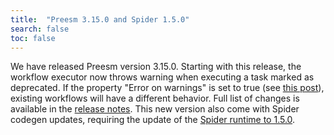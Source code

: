 ```yaml
---
title:  "Preesm 3.15.0 and Spider 1.5.0"
search: false
toc: false
---
```


We have released Preesm version 3.15.0. Starting with this release, the workflow executor now throws warning when executing a task marked as deprecated. If the property "Error on warnings" is set to true (see [this post](/release-3.3.0/)), existing workflows will have a different behavior. Full list of changes is available in the [release notes](https://github.com/preesm/preesm/blob/v3.15.0/release_notes.md). This new version also come with Spider codegen updates, requiring the update of the [Spider runtime to 1.5.0](https://github.com/preesm/spider/releases/tag/v1.5.0).
